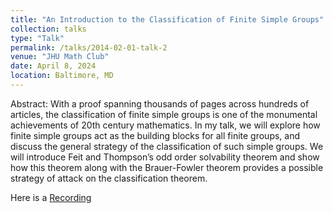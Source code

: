 ```yaml
---
title: "An Introduction to the Classification of Finite Simple Groups"
collection: talks
type: "Talk"
permalink: /talks/2014-02-01-talk-2
venue: "JHU Math Club"
date: April 8, 2024
location: Baltimore, MD
---
```


Abstract: With a proof spanning thousands of pages across hundreds of articles, the classification of finite simple groups is one of the monumental achievements of 20th century mathematics. In my talk, we will explore how finite simple groups act as the building blocks for all finite groups, and discuss the general strategy of the classification of such simple groups. We will introduce Feit and Thompson’s odd order solvability theorem and show how this theorem along with the Brauer-Fowler theorem provides a possible strategy of attack on the classification theorem.

Here is a [Recording](https://www.youtube.com/watch?v=wqY04u5pmdI&t=2561s)



